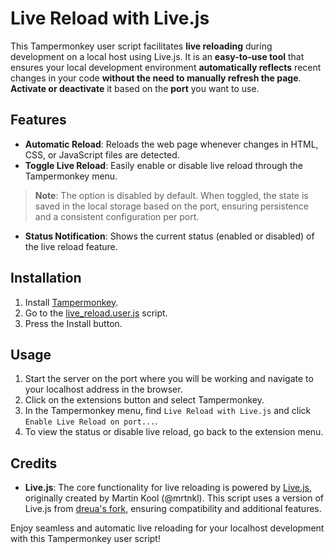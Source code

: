 # Live Reload with Live.js

This Tampermonkey user script facilitates **live reloading** during development on a local host using Live.js. It is an **easy-to-use tool** that ensures your local development environment **automatically reflects** recent changes in your code **without the need to manually refresh the page**. **Activate or deactivate** it based on the **port** you want to use.

## Features

- **Automatic Reload**: Reloads the web page whenever changes in HTML, CSS, or JavaScript files are detected.
- **Toggle Live Reload**: Easily enable or disable live reload through the Tampermonkey menu.

> **Note**: The option is disabled by default. When toggled, the state is saved in the local storage based on the port, ensuring persistence and a consistent configuration per port.

- **Status Notification**: Shows the current status (enabled or disabled) of the live reload feature.

## Installation

1. Install [Tampermonkey](https://www.tampermonkey.net).
2. Go to the [live_reload.user.js](https://raw.githubusercontent.com/TheShepsMT89/Live-Reload-with-Live.js/main/live_reload.user.js) script.
3. Press the Install button.

## Usage

1. Start the server on the port where you will be working and navigate to your localhost address in the browser.
2. Click on the extensions button and select Tampermonkey.
3. In the Tampermonkey menu, find `Live Reload with Live.js` and click `Enable Live Reload on port...`.
4. To view the status or disable live reload, go back to the extension menu.

## Credits

- **Live.js**: The core functionality for live reloading is powered by [Live.js](http://livejs.com/), originally created by Martin Kool (@mrtnkl). This script uses a version of Live.js from [dreua's fork](https://github.com/dreua/LiveJS), ensuring compatibility and additional features.

Enjoy seamless and automatic live reloading for your localhost development with this Tampermonkey user script!

